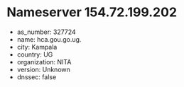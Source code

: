 # Nameserver 154.72.199.202

* as_number: 327724
* name: hca.gou.go.ug.
* city: Kampala
* country: UG
* organization: NITA
* version: Unknown
* dnssec: false
